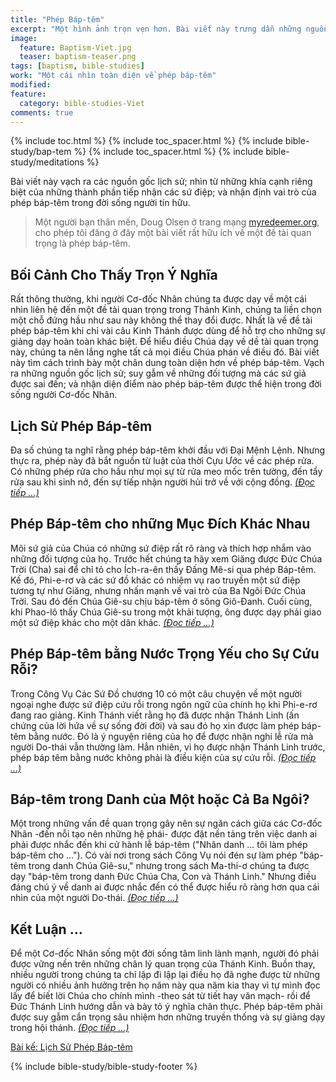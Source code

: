 ```yaml
---
title: "Phép Báp-têm"
excerpt: "Một hình ảnh trọn vẹn hơn. Bài viết này trưng dẫn những nguồn gốc lịch sử; suy xét về những đối tượng mà các sứ giả được sai đến; và nhận diện những khía cạnh mà phép báp-têm đi vào trong đời sống chúng ta."
image: 
  feature: Baptism-Viet.jpg
  teaser: baptism-teaser.png
tags: [baptism, bible-studies]
work: "Một cái nhìn toàn diện về phép báp-têm"
modified:
feature:
  category: bible-studies-Viet
comments: true
---
```


{% include toc.html %}
{% include toc_spacer.html %}
{% include bible-study/bap-tem %}
{% include toc_spacer.html %}
{% include bible-study/meditations %}

Bài viết này vạch ra các nguồn gốc lịch sử; nhìn từ những khía cạnh riêng biệt của những thành phần tiếp nhận các sứ điệp; và nhận định vai trò của phép báp-têm trong đời sống người tín hữu.

> Một người bạn thân mến, Doug Olsen ở trang mạng <a href="http://myredeemer.org">myredeemer.org</a>, cho phép tôi đăng ở đây một bài viết rất hữu ích về một đề tài quan trọng là phép báp-têm.

## Bối Cảnh Cho Thấy Trọn Ý Nghĩa

Rất thông thường, khi người Cơ-đốc Nhân chúng ta được dạy về một cái nhìn liên hệ đến một đề tài quan trọng trong Thánh Kinh, chúng ta liền chọn một chỗ đứng hầu như sau này không thể thay đổi được. Nhất là về đề tài phép báp-têm khi chỉ vài câu Kinh Thánh được dùng để hỗ trợ cho những sự giảng dạy hoàn toàn khác biệt. Để hiểu điều Chúa dạy về dề tài quan trọng này, chúng ta nên lắng nghe tất cả mọi điều Chúa phán về điều đó. Bài viết này tìm cách trình bày một chân dung toàn diện hơn về phép báp-têm. Vạch ra những nguồn gốc lịch sử; suy gẫm về những đối tượng mà các sứ giả được sai đến; và nhận diện đỉểm nào phép báp-têm được thể hiện trong đời sống người Cơ-đốc Nhân.

## Lịch Sử Phép Báp-têm

Đa số chúng ta nghĩ rằng phép báp-têm khởi đầu với Đại Mệnh Lệnh. Nhưng thực ra, phép này đã bắt nguồn từ luật của thời Cựu Ước về các phép rửa. Có những phép rửa cho hầu như mọi sự từ rửa meo mốc trên tường, đến tẩy rửa sau khi sinh nở, đến sự tíếp nhận người hủi trở về với cộng đồng.  <a href="{{ site.url }}/baptism/lich-su/"><em>(Đọc tiếp ...)</em></a>

## Phép Báp-têm cho những Mục Đích Khác Nhau

Mõi sứ giả của Chúa có những sứ điệp rất rõ ràng và thích hợp nhắm vào những đối tượng của họ. Trước hết chúng ta hãy xem Giăng được Đức Chúa Trời (Cha) sai để chỉ tỏ cho Ích-ra-ên thấy Đấng Mê-si qua phép Báp-têm. Kế đó, Phi-e-rơ và các sứ đồ khác có nhiệm vụ rao truyền một sứ điệp tương tự như Giăng, nhưng nhấn mạnh về vai trò của Ba Ngôi Đức Chúa Trời. Sau đó đến Chúa Giê-su chịu báp-têm ở sông Giô-Đanh. Cuối cùng, khi Phao-lô thấy Chúa Giê-su trong một khải tượng, ông được dạy phải giao một sứ điệp khác cho một dân khác.  <a href="{{ site.url }}/baptism/muc-dich/"><em>(Đọc tiếp ...)</em></a>

## Phép Báp-têm bằng Nước Trọng Yếu cho Sự Cứu Rỗi?

Trong Công Vụ Các Sứ Đồ chương 10 có một câu chuyện về một người ngoại nghe được sứ điệp cứu rỗi trong ngôn ngữ của chính họ khi Phi-e-rơ đang rao giảng. Kinh Thánh viết rằng họ đã được nhận Thánh Linh (ấn chứng của lời hứa về sự sống đời đời) và sau đó họ xin được làm phép báp-têm bằng nước. Đó là ý nguyện riêng của họ để được nhận nghi lễ rửa mà người Do-thái vẫn thường làm. Hẳn nhiên, vì họ được nhận Thánh Linh trước, phép báp têm bằng nước không phải là điều kiện của sự cứu rỗi.  <a href="{{ site.url }}/baptism/cuu-roi/"><em>(Đọc tiếp ...)</em></a>

## Báp-têm trong Danh của Một hoặc Cả Ba Ngôi?

Một trong những vấn đề quan trọng gây nên sự ngăn cách giữa các Cơ-đốc Nhân -đến nỗi tạo nên những hệ phái- được đặt nền tảng trên việc danh ai phải được nhắc đến khi cử hành lễ báp-têm ("Nhân danh ... tôi làm phép báp-têm cho ..."). Có vài nơi trong sách Công Vụ nói đén sự làm phép "báp-têm trong danh Chúa Giê-su," nhưng trong sách Ma-thi-ơ chúng ta được dạy "báp-têm trong danh Đức Chúa Cha, Con và Thánh Linh." Nhưng điều đáng chú ý về danh ai được nhắc đến có thể được hiểu rõ ràng hơn qua cái nhìn của một người Do-thái.  <a href="{{ site.url }}/baptism/trong-danh/"><em>(Đọc tiếp ...)</em></a>

## Kết Luận ...

Để một Cơ-đốc Nhân sống một đời sống tâm linh lành mạnh, người đó phải được vững nền trên những chân lý quan trọng của Thánh Kinh. Buồn thay, nhiều người trong chúng ta chỉ lập đi lập lại điều họ đã nghe được từ những người có nhiều ảnh hưởng trên họ năm này qua năm kia thay vì tự mình đọc lấy để bíết lời Chúa cho chính mình -theo sát từ tiết hay văn mạch- rồi để Đức Thánh Linh hướng dẫn và bày tỏ ý nghĩa chân thực. Phép báp-têm phải được suy gẫm cẩn trọng sâu nhiệm hơn những truyền thống và sự giảng dạy trong hội thánh.  <a href="{{ site.url }}/baptism/ket-luan/"><em>(Đọc tiếp ...)</em></a>

<a href="{{ site.url }}/baptism/lich-su/">Bài kế: Lịch Sử Phép Báp-têm</a>

{% include bible-study/bible-study-footer %}
